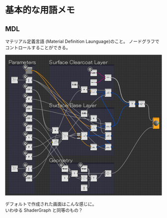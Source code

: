 # 基本的な用語メモ

## MDL

マテリアル定義言語 (Material Definition Launguage)のこと。
ノードグラフでコントロールすることができる。

![](../../img/2018-12-22-00-13-43.png)

デフォルトで作成された画面はこんな感じに。  
いわゆる ShaderGraph と同等のもの？
